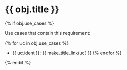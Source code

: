 # {{ obj.title }}

<!-- **ID: {{ obj.ident }}** [(permalink)](...) -->
{% if obj.use_cases %}

Use cases that contain this requirement:

{% for uc in obj.use_cases %}
* {{ uc.ident }}: {{ make_title_link(uc) }}
{% endfor %}

{% endif %}
